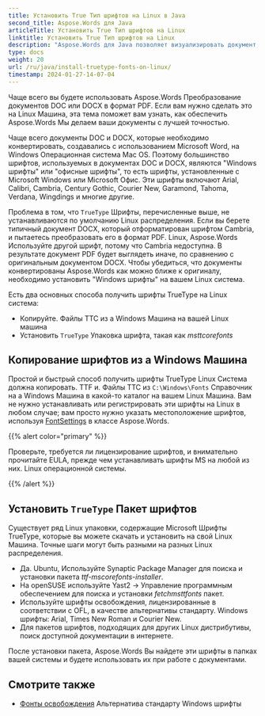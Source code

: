 ```yaml
---
title: Установить True Тип шрифтов на Linux в Java
second_title: Aspose.Words для Java
articleTitle: Установить True Тип шрифтов на Linux
linktitle: Установить True Тип шрифтов на Linux
description: "Aspose.Words для Java позволяет визуализировать документ, созданный с использованием Microsoft Word на Linux Машина с лучшей точностью."
type: docs
weight: 20
url: /ru/java/install-truetype-fonts-on-linux/
timestamp: 2024-01-27-14-07-04
---
```


Чаще всего вы будете использовать Aspose.Words Преобразование документов DOC или DOCX в формат PDF. Если вам нужно сделать это на Linux Машина, эта тема поможет вам узнать, как обеспечить Aspose.Words Мы делаем ваши документы с лучшей точностью.

Чаще всего документы DOC и DOCX, которые необходимо конвертировать, создавались с использованием Microsoft Word, на Windows Операционная система Mac OS. Поэтому большинство шрифтов, используемых в документах DOC и DOCX, являются "Windows шрифты" или "офисные шрифты", то есть шрифты, установленные с Microsoft Windows или Microsoft Офис. Эти шрифты включают Arial, Calibri, Cambria, Century Gothic, Courier New, Garamond, Tahoma, Verdana, Wingdings и многие другие.

Проблема в том, что `TrueType` Шрифты, перечисленные выше, не устанавливаются по умолчанию Linux распределения. Если вы берете типичный документ DOCX, который отформатирован шрифтом Cambria, и пытаетесь преобразовать его в формат PDF. Linux, Aspose.Words Используйте другой шрифт, потому что Cambria недоступна. В результате документ PDF будет выглядеть иначе, по сравнению с оригинальным документом DOCX. Чтобы убедиться, что документы конвертированы Aspose.Words как можно ближе к оригиналу, необходимо установить "Windows шрифты" на вашем Linux система.

Есть два основных способа получить шрифты TrueType на Linux система:

- Копируйте. Файлы TTC из a Windows Машина на вашей Linux машина
- Установить `TrueType` Упаковка шрифта, такая как *msttcorefonts*

## Копирование шрифтов из a Windows Машина

Простой и быстрый способ получить шрифты TrueType Linux Система должна копировать. TTF и. Файлы TTC из `C:\Windows\Fonts` Справочник на a Windows Машина в какой-то каталог на вашем Linux Машина. Вам не нужно устанавливать или регистрировать эти шрифты на Linux в любом случае; вам просто нужно указать местоположение шрифтов, используя [FontSettings](https://reference.aspose.com/words/java/com.aspose.words/fontsettings/) в классе Aspose.Words.

{{% alert color="primary" %}}

Проверьте, требуется ли лицензирование шрифтов, и внимательно прочитайте EULA, прежде чем устанавливать шрифты MS на любой из них. Linux операционной системы.

{{% /alert %}}

## Установить `TrueType` Пакет шрифтов

Существует ряд Linux упаковки, содержащие Microsoft Шрифты TrueType, которые вы можете скачать и установить на свой Linux Машина. Точные шаги могут быть разными на разных Linux распределения.

- Да. Ubuntu, Используйте Synaptic Package Manager для поиска и установки пакета *ttf-mscorefonts-installer*.
- На openSUSE используйте Yast2 → Управление программным обеспечением для поиска и установки *fetchmsttfonts* пакет.
- Используйте шрифты освобождения, лицензированные в соответствии с OFL, в качестве альтернативы стандарту. Windows шрифты: Arial, Times New Roman и Courier New.
- Для пакетов шрифтов, подходящих для других Linux дистрибутивы, поиск доступной документации в интернете.

После установки пакета, Aspose.Words Вы найдете эти шрифты в папках вашей системы и будете использовать их при работе с документами.

## Смотрите также

- [Фонты освобождения](https://github.com/liberationfonts) Альтернатива стандарту Windows шрифты
